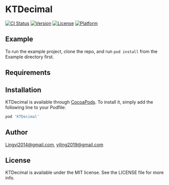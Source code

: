 # KTDecimal

[![CI Status](https://img.shields.io/travis/Lingyj2014@gmail.com/KTDecimal.svg?style=flat)](https://travis-ci.org/Lingyj2014@gmail.com/KTDecimal)
[![Version](https://img.shields.io/cocoapods/v/KTDecimal.svg?style=flat)](https://cocoapods.org/pods/KTDecimal)
[![License](https://img.shields.io/cocoapods/l/KTDecimal.svg?style=flat)](https://cocoapods.org/pods/KTDecimal)
[![Platform](https://img.shields.io/cocoapods/p/KTDecimal.svg?style=flat)](https://cocoapods.org/pods/KTDecimal)

## Example

To run the example project, clone the repo, and run `pod install` from the Example directory first.

## Requirements

## Installation

KTDecimal is available through [CocoaPods](https://cocoapods.org). To install
it, simply add the following line to your Podfile:

```ruby
pod 'KTDecimal'
```

## Author

Lingyj2014@gmail.com, yjling2019@gmail.com

## License

KTDecimal is available under the MIT license. See the LICENSE file for more info.
